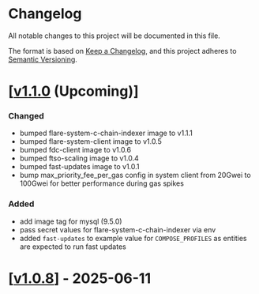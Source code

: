 # Changelog

All notable changes to this project will be documented in this file.

The format is based on [Keep a Changelog](https://keepachangelog.com/en/1.0.0/),
and this project adheres to
[Semantic Versioning](https://semver.org/spec/v2.0.0.html).

# \[[v1.1.0](<>) (Upcoming)\]

### Changed

- bumped flare-system-c-chain-indexer image to v1.1.1
- bumped flare-system-client image to v1.0.5
- bumped fdc-client image to v1.0.6
- bumped ftso-scaling image to v1.0.4
- bumped fast-updates image to v1.0.1
- bump max_priority_fee_per_gas config in system client from 20Gwei to 100Gwei
  for better performance during gas spikes

### Added

- add image tag for mysql (9.5.0)
- pass secret values for flare-system-c-chain-indexer via env
- added `fast-updates` to example value for `COMPOSE_PROFILES` as entities are
  expected to run fast updates

# \[[v1.0.8](https://github.com/flare-foundation/flare-systems-deployment/tree/v1.0.8)\] - 2025-06-11
